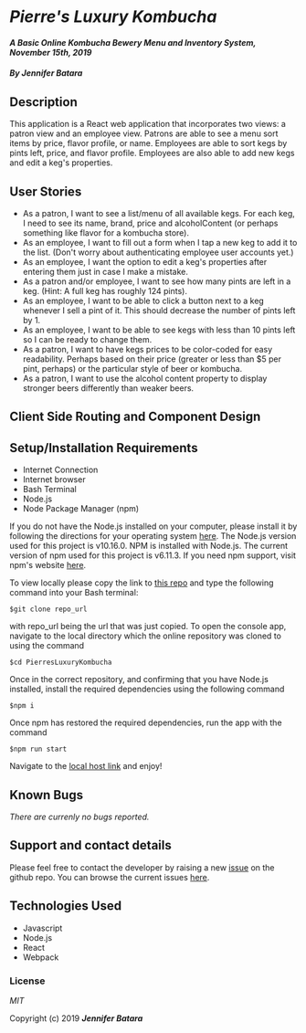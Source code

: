 # _Pierre's Luxury Kombucha_

#### _A Basic Online Kombucha Bewery Menu and Inventory System, November 15th, 2019_

#### _By **Jennifer Batara**_

## Description

This application is a React web application that incorporates two views: a patron view and an employee view. Patrons are able to see a menu sort items by price, flavor profile, or name. Employees are able to sort kegs by pints left, price, and flavor profile. Employees are also able to add new kegs and edit a keg's properties.

## User Stories
- As a patron, I want to see a list/menu of all available kegs. For each keg, I need to see its name, brand, price and alcoholContent (or perhaps something like flavor for a kombucha store).
- As an employee, I want to fill out a form when I tap a new keg to add it to the list. (Don't worry about authenticating employee user accounts yet.)
- As an employee, I want the option to edit a keg's properties after entering them just in case I make a mistake.
- As a patron and/or employee, I want to see how many pints are left in a keg. (Hint: A full keg has roughly 124 pints).
- As an employee, I want to be able to click a button next to a keg whenever I sell a pint of it. This should decrease the number of pints left by 1.
- As an employee, I want to be able to see kegs with less than 10 pints left so I can be ready to change them.
- As a patron, I want to have kegs prices to be color-coded for easy readability. Perhaps based on their price (greater or less than $5 per pint, perhaps) or the particular style of beer or kombucha.
- As a patron, I want to use the alcohol content property to display stronger beers differently than weaker beers.

## Client Side Routing and Component Design


## Setup/Installation Requirements

-   Internet Connection
-   Internet browser
-   Bash Terminal
-   Node.js
-   Node Package Manager (npm)

If you do not have the Node.js installed on your computer, please install it by following the directions for your operating system [here](https://nodejs.org/). The Node.js version used for this project is v10.16.0. NPM is installed with Node.js. The current version of npm used for this project is v6.11.3. If you need npm support, visit npm's website [here](https://www.npmjs.com/get-npm).


To view locally please copy the link to [this repo](https://github.com/jbatara/PierresLuxuryKombucha) and type the following command into your Bash terminal:
```
$git clone repo_url
```

with repo_url being the url that was just copied. To open the console app, navigate to the local directory which the online repository was cloned to using the command

```
$cd PierresLuxuryKombucha
```

Once in the correct repository, and confirming that you have Node.js installed, install the required dependencies using the following command
```
$npm i
```

Once npm has restored the required dependencies, run the app with the command
```
$npm run start
```
Navigate to the [local host link](https://localhost:8080) and enjoy!


## Known Bugs

_There are currenly no bugs reported._

## Support and contact details

Please feel free to contact the developer by raising a new [issue](https://github.com/jbatara/PierresLuxuryKombucha/issues/new) on the github repo. You can browse the current issues [here](https://github.com/jbatara/PierresLuxuryKombucha/issues).

## Technologies Used

* Javascript
* Node.js
* React
* Webpack

### License

_MIT_

Copyright (c) 2019 **_Jennifer Batara_**


